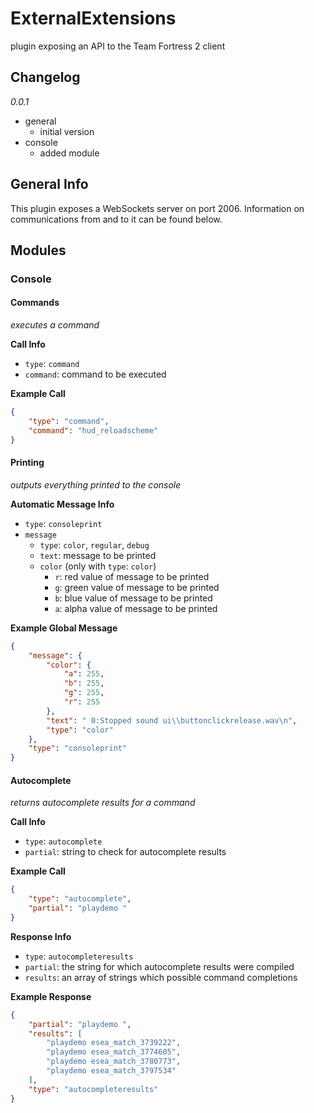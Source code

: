 ExternalExtensions
==================

plugin exposing an API to the Team Fortress 2 client

Changelog
---------

*0.0.1*
* general
  * initial version
* console
  * added module

General Info
------------
This plugin exposes a WebSockets server on port 2006. Information on communications from and to it can be found below.

Modules
-------

### Console ###

#### Commands ####
*executes a command*

**Call Info**
* `type`: `command`
* `command`: command to be executed

**Example Call**
```json
{
    "type": "command",
    "command": "hud_reloadscheme"
}
```

#### Printing ####
*outputs everything printed to the console*

**Automatic Message Info**
* `type`: `consoleprint`
* `message`
  * `type`: `color`, `regular`, `debug`
  * `text`: message to be printed
  * `color` (only with `type`: `color`)
    * `r`: red value of message to be printed
	* `g`: green value of message to be printed
	* `b`: blue value of message to be printed
	* `a`: alpha value of message to be printed

**Example Global Message**
```json
{
    "message": {
        "color": {
            "a": 255,
            "b": 255,
            "g": 255,
            "r": 255
        },
        "text": " 0:Stopped sound ui\\buttonclickrelease.wav\n",
        "type": "color"
    },
    "type": "consoleprint"
}
```

#### Autocomplete ####
*returns autocomplete results for a command*

**Call Info**
* `type`: `autocomplete`
* `partial`: string to check for autocomplete results

**Example Call**
```json
{
    "type": "autocomplete",
    "partial": "playdemo "
}
```

**Response Info**
* `type`: `autocompleteresults`
* `partial`: the string for which autocomplete results were compiled
* `results`: an array of strings which possible command completions

**Example Response**
```json
{
    "partial": "playdemo ",
    "results": [
        "playdemo esea_match_3739222",
        "playdemo esea_match_3774605",
        "playdemo esea_match_3780773",
        "playdemo esea_match_3797534"
    ],
    "type": "autocompleteresults"
}
```